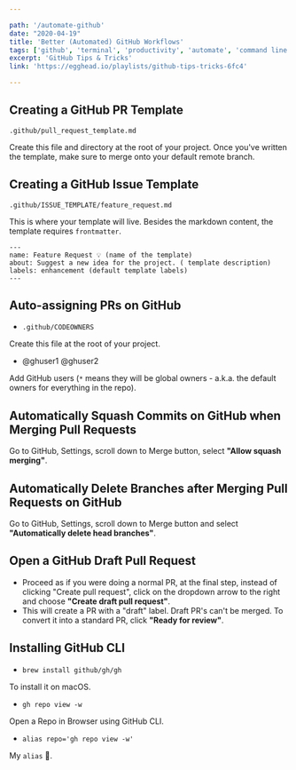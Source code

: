 ```yaml
---

path: '/automate-github'
date: "2020-04-19"
title: 'Better (Automated) GitHub Workflows'
tags: ['github', 'terminal', 'productivity', 'automate', 'command line', 'egghead']
excerpt: 'GitHub Tips & Tricks'
link: 'https://egghead.io/playlists/github-tips-tricks-6fc4'

---
```


## Creating a GitHub PR Template

`.github/pull_request_template.md`

Create this file and directory at the root of your project. Once you've written the template, make sure to merge onto your default remote branch.

## Creating a GitHub Issue Template

 `.github/ISSUE_TEMPLATE/feature_request.md`

 This is where your template will live. Besides the markdown content, the template requires `frontmatter`.

```
---
name: Feature Request 💡 (name of the template)
about: Suggest a new idea for the project. ( template description)
labels: enhancement (default template labels)
---
```

## Auto-assigning PRs on GitHub

- `.github/CODEOWNERS`

Create this file at the root of your project.

* @ghuser1 @ghuser2

Add GitHub users (`*` means they will be global owners - a.k.a. the default owners for everything in the repo).

## Automatically Squash Commits on GitHub when Merging Pull Requests

Go to GitHub, Settings, scroll down to Merge button, select **"Allow squash merging"**.

## Automatically Delete Branches after Merging Pull Requests on GitHub

Go to GitHub, Settings, scroll down to Merge button and select **"Automatically delete head branches"**.

## Open a GitHub Draft Pull Request

* Proceed as if you were doing a normal PR, at the final step, instead of clicking "Create pull request", click on the dropdown arrow to the right and choose **"Create draft pull request"**.
* This will create a PR with a "draft" label. Draft PR's can't be merged. To convert it into a standard PR, click **"Ready for review"**.

## Installing GitHub CLI

- `brew install github/gh/gh`

To install it on macOS.

- `gh repo view -w`

Open a Repo in Browser using GitHub CLI.

- `alias repo='gh repo view -w'`

My `alias` 💪.